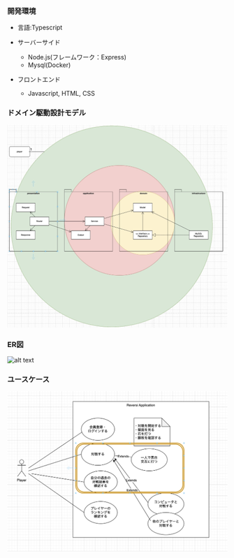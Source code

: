 ### 開発環境

- 言語:Typescript
- サーバーサイド

  - Node.js(フレームワーク：Express)
  - Mysql(Docker)

- フロントエンド
  - Javascript, HTML, CSS

### ドメイン駆動設計モデル

![alt text](docs/ドメイン駆動設計コンセプト.jpg)

### ER図

![alt text](docs/ER図.png)

### ユースケース

![alt text](docs/ユースケース.png)
